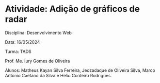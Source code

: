 <h1>Atividade: Adição de gráficos de radar</h1>
Disciplina: Desenvolvimento Web

Data: 16/05/2024

Turma: TADS

Prof. Me. Iury Gomes de Oliveira

Alunos: Matheus Kayan Silva Ferreira, Jeozadaque de Oliveira Silva, Marco Antonio Caetano da Silva e Helio Cordeiro Rodrigues.
